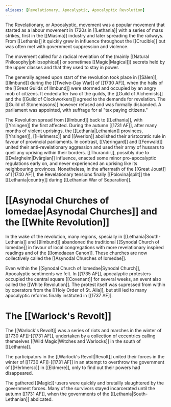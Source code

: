 ```yaml
---
aliases: [Revelationary, Apocalyptic, Apocalyptic Revolution]
---
```

The Revelationary, or Apocalyptic, movement was a popular movement that started as a labour movement in 1720s in [[Lethania]] with a series of mass strikes, first in the [[Miasma]] industry and later spreading the the railways. From [[Lethania]] it quickly grew in influence throughout the [[Crucible]] but was often met with government suppression and violence.

The movement called for a radical revelation of the (mainly [[Natural Philosophy|philosophical]] or sometimes [[Magic|Magical]]) secrets held by the upper classes and that they used to stay in power. 

The generally agreed upon start of the revolution took place in [[Sälen]], [[Ilmbund]] during the [[Twelve-Day War]] of [[1730 AF]], when the halls of the [[Great Guilds of Ilmbund]] were stormed and occupied by an angry mob of citizens. It ended after two of the guilds, the [[Guild of Alchemists]] and the [[Guild of Clockworkers]] agreed to the demands for revelation. The [[Guild of Stonemasons]] however refused and was formally disbanded. A parliament was appointed, with suffrage for al "tax paying citizens."  

The Revolution spread from [[Ilmbund]] back to [[Lethania]], with [[Yrsingen]] the first affected. During the autumn [[1731 AF]], after many months of violent uprisings, the [[Lethania|Lethanian]] provinces, [[Yrsingen]], [[Hèrlmersc]] and [[Averion]] abolished their aristocratic rule in favour of provincial parliaments. In contrast, [[Væringard]] and [[Fenwald]] united their anti-revelationary aggression and used their army of hussars to quell any uprising within their borders. [[Thurandir]], possibly due to [[Dvårgheim|Dvårgian]] influence, enacted some minor pro-apocalyptic regulations early on, and never experienced an uprising like its neighbouring provinces. Nonetheless, in the aftermath of the [[Great Joust]] of [[1740 AF]], the Revelationary tensions finally [[Polovina|split]] the [[Lethania|country]] during [[Lethanian War of Separation]].

# [[Asynodal Churches of Iomedae|Asynodal Churches]] and the [[White Revolution]]
In the wake of the revolution, many regions, specially in [[Lethania|South-Lethania]] and [[Ilmbund]] abandoned the traditional [[Synodal Church of Iomedae]] in favour of local congregations with more revelationary inspired readings and  of the [[Iomedaean Canon]]. These churches are now collectively called the [[Asynodal Churches of Iomedae]]. 

Even within the [[Synodal Church of Iomedae|Synodal Church]], Apocalyptic sentiments we felt. In [[1735 AF]], apocalyptic protesters occupied the central square [[Covenant]] for several weeks, an event also called the [[White Revolution]]. The protest itself was supressed from within by operators from the [[Holy Order of St. Alia]], but still led to many apocalyptic reforms finally instituted in [[1737 AF]].


# The [[Warlock's Revolt]]
The [[Warlock's Revolt]] was a series of riots and marches in the winter of [[1730 AF]]-[[1731 AF]], undertaken by a collection of eccentrics calling themselves [[Wild Magic|Witches and Warlocks]] in the south of [[Lethania]]. 

The participators in the [[Warlock's Revolt|Revolt]] united their forces in the winter of [[1730 AF]]-[[1731 AF]] in an attempt to overthrow the government of [[Hèrlmersc]] in [[Eldmere]], only to find out their powers had disappeared. 

The gathered [[Magic]]-users were quickly and brutallly slaughtered by the government forces. Many of the survivors stayed incarcerated until the autumn [[1731 AF]], when the governments of the [[Lethania|South-Lethanian]] abdicated.
